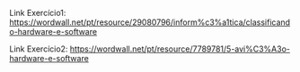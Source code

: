 Link Exercício1: https://wordwall.net/pt/resource/29080796/inform%c3%a1tica/classificando-hardware-e-software

Link Exercício2: https://wordwall.net/pt/resource/7789781/5-avi%C3%A3o-hardware-e-software

